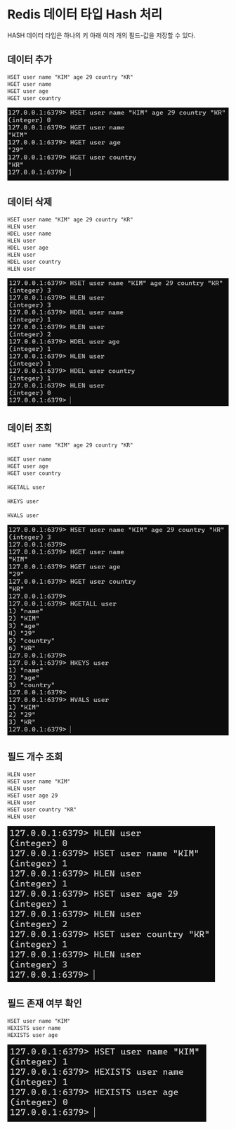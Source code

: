 # Redis 데이터 타입 Hash 처리

HASH 데이터 타입은 하나의 키 아래 여러 개의 필드-값을 저장할 수 있다.

## 데이터 추가

```
HSET user name "KIM" age 29 country "KR"
HGET user name
HGET user age
HGET user country
```

![alt text](20250129_232618.png)

## 데이터 삭제

```
HSET user name "KIM" age 29 country "KR"
HLEN user
HDEL user name
HLEN user
HDEL user age
HLEN user
HDEL user country
HLEN user
```

![alt text](20250129_234253.png)

## 데이터 조회

```
HSET user name "KIM" age 29 country "KR"

HGET user name
HGET user age
HGET user country

HGETALL user

HKEYS user

HVALS user
```

![alt text](20250129_232921.png)

## 필드 개수 조회

```
HLEN user
HSET user name "KIM"
HLEN user
HSET user age 29
HLEN user
HSET user country "KR"
HLEN user
```

![alt text](20250129_233027.png)

## 필드 존재 여부 확인

```
HSET user name "KIM"
HEXISTS user name
HEXISTS user age
```

![alt text](20250129_234151.png)